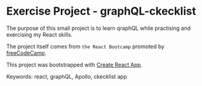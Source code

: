 # Exercise Project - graphQL-ckecklist

The purpose of this small project is to learn qraphQL while practising and exercising my React skills.

The project itself comes from `the React Bootcamp` promoted by [freeCodeCamp](https://www.freecodecamp.org/news/how-to-learn-react-in-2023/).

This project was bootstrapped with [Create React App](https://github.com/facebook/create-react-app).

Keywords: react, graphQL, Apollo, ckecklist app
